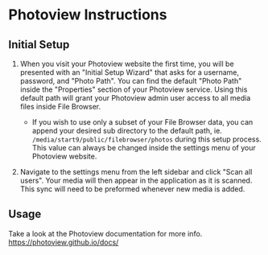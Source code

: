 # Photoview Instructions

## Initial Setup

1. When you visit your Photoview website the first time, you will be presented with an "Initial Setup Wizard" that asks for a username, password, and "Photo Path". You can find the default "Photo Path" inside the "Properties" section of your Photoview service. Using this default path will grant your Photoview admin user access to all media files inside File Browser. 
    - If you wish to use only a subset of your File Browser data, you can append your desired sub directory to the default path, ie. `/media/start9/public/filebrowser/photos` during this setup process. This value can always be changed inside the settings menu of your Photoview website.

2. Navigate to the settings menu from the left sidebar and click "Scan all users". Your media will then appear in the application as it is scanned. This sync will need to be preformed whenever new media is added.

## Usage

Take a look at the Photoview documentation for more info.
https://photoview.github.io/docs/
